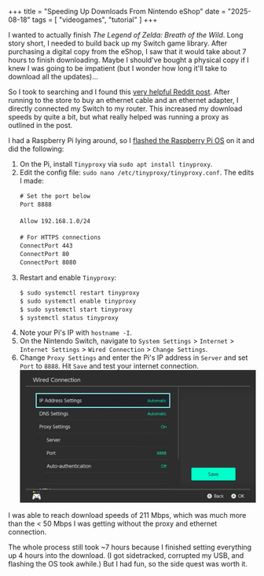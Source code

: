 +++
title = "Speeding Up Downloads From Nintendo eShop"
date = "2025-08-18"
tags = [
    "videogames",
    "tutorial"
]
+++

I wanted to actually finish *The Legend of Zelda: Breath of the Wild*. Long story short, I needed to build back up my Switch game library. After purchasing a digital copy from the eShop, I saw that it would take about 7 hours to finish downloading. Maybe I should've bought a physical copy if I knew I was going to be impatient (but I wonder how long it'll take to download all the updates)...

So I took to searching and I found this [very helpful Reddit post](https://www.reddit.com/r/NintendoSwitch/comments/gswl20/solution_slow_eshop_downloads_on_nintendo_switch/). After running to the store to buy an ethernet cable and an ethernet adapter, I directly connected my Switch to my router. This increased my download speeds by quite a bit, but what really helped was running a proxy as outlined in the post.

I had a Raspberry Pi lying around, so I [flashed the Raspberry Pi OS](https://www.raspberrypi.com/documentation/computers/getting-started.html#installing-the-operating-system) on it and did the following:

1. On the Pi, install `Tinyproxy` via `sudo apt install tinyproxy`.
2. Edit the config file: `sudo nano /etc/tinyproxy/tinyproxy.conf`. The edits I made:
    ```txt
    # Set the port below
    Port 8888

    Allow 192.168.1.0/24

    # For HTTPS connections
    ConnectPort 443
    ConnectPort 80
    ConnectPort 8080
    ```
3. Restart and enable `Tinyproxy`:
    ```bash
    $ sudo systemctl restart tinyproxy
    $ sudo systemctl enable tinyproxy
    $ sudo systemctl start tinyproxy
    $ systemctl status tinyproxy
    ```
4. Note your Pi's IP with `hostname -I`.
5. On the Nintendo Switch, navigate to `System Settings` > `Internet` > `Internet Settings` > `Wired Connection` > `Change Settings`.
6. Change `Proxy Settings` and enter the Pi's IP address in `Server` and set `Port` to `8888`. Hit `Save` and test your internet connection.
![Wired Connection Settings](./images/wired-connection-settings.jpg)

I was able to reach download speeds of 211 Mbps, which was much more than the < 50 Mbps I was getting without the proxy and ethernet connection.

The whole process still took ~7 hours because I finished setting everything up 4 hours into the download. (I got sidetracked, corrupted my USB, and flashing the OS took awhile.) But I had fun, so the side quest was worth it.